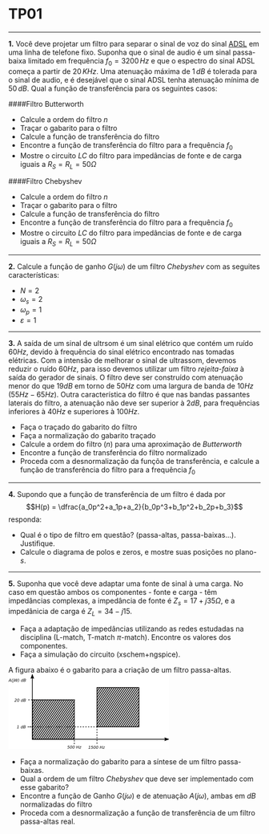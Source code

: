 # TP01
---

**1.** Você deve projetar um filtro para separar o sinal de voz do sinal [ADSL](https://en.wikipedia.org/wiki/Asymmetric_digital_subscriber_line) em uma linha de telefone fixo. Suponha que o sinal de audio é um sinal passa-baixa limitado em frequência $f_0=3200\,Hz$ e que o espectro do sinal ADSL começa a partir de $20\,KHz$. Uma atenuação máxima de $1\,dB$ é tolerada para o sinal de audio, e é desejável que o sinal ADSL tenha atenuação mínima de $50\,dB$. Qual a função de transferência para os seguintes casos:

####Filtro Butterworth
 * Calcule a ordem do filtro $n$
 * Traçar o gabarito para o filtro
 * Calcule a função de transferência do filtro
 * Encontre a função de transferência do filtro para a frequência $f_0$
 * Mostre o circuito $LC$ do filtro para impedâncias de fonte e de carga iguais a $R_S=R_L=50\Omega$

####Filtro Chebyshev
 * Calcule a ordem do filtro $n$
 * Traçar o gabarito para o filtro
 * Calcule a função de transferência do filtro
 * Encontre a função de transferência do filtro para a frequência $f_0$
 * Mostre o circuito $LC$ do filtro para impedâncias de fonte e de carga iguais a $R_S=R_L=50\Omega$

---
**2.** Calcule a função de ganho $G(j\omega)$ de um filtro *Chebyshev* com as seguites características:

  * $N = 2$
  * $\omega_s=2$
  * $\omega_p=1$
  * $\varepsilon=1$

---
**3.** A saída de um sinal de ultrsom é um sinal elétrico que contém um ruído $60Hz$, devido à frequência do sinal elétrico encontrado nas tomadas elétricas. Com a intensão de melhorar o sinal de ultrassom, devemos reduzir o ruído $60Hz$, para isso devemos utilizar um filtro *rejeita-faixa* à saída do gerador de sinais. O filtro deve ser construído com atenuação menor do que $19dB$ em torno de $50Hz$ com uma largura de banda de $10Hz$ ($55Hz-65Hz$). Outra característica do filtro é que nas bandas passantes laterais do filtro, a atenuação não deve ser superior à $2dB$, para frequências inferiores à $40Hz$ e superiores à $100Hz$.

 * Faça o traçado do gabarito do filtro
 * Faça a normalização do gabarito traçado
 * Calcule a ordem do filtro ($n$) para uma aproximação de $Butterworth$
 * Encontre a função de transferência do filtro normalizado
 * Proceda com a desnormalização da funçõa de transferência, e calcule a função de transferência do filtro para a frequência $f_0$

---
**4.** Supondo que a função de transferência de um filtro é dada por $$H(p) = \dfrac{a_0p^2+a_1p+a_2}{b_0p^3+b_1p^2+b_2p+b_3}$$ responda:
  
  * Qual é o tipo de filtro em questão? (passa-altas, passa-baixas...). Justifique.
  * Calcule o diagrama de polos e zeros, e mostre suas posições no plano-$s$.

---
**5.** Suponha que você deve adaptar uma fonte de sinal à uma carga. No caso em questão ambos os componentes - fonte e carga - têm impedâncias complexas, a impedância de fonte é $Z_s = 17+j35 \Omega$, e a impedânicia de carga é $Z_L = 34-j15$. 

  * Faça a adaptação de impedâncias utilizando as redes estudadas na disciplina (L-match, T-match $\pi$-match). Encontre os valores dos componentes.
  * Faça a simulação do circuito (xschem+ngspice).

A figura abaixo é o gabarito para a criação de um filtro passa-altas. ![gabarito](img/gabarito.png)

  * Faça a normalização do gabarito para a síntese de um filtro passa-baixas.
  * Qual a ordem de um filtro $Chebyshev$ que deve ser implementado com esse gabarito?
  * Encontre a função de Ganho $G(j\omega)$ e de atenuação $A(j\omega)$, ambas em $dB$ normalizadas do filtro
  * Proceda com a desnormalização a função de transferência de um filtro passa-altas real.
